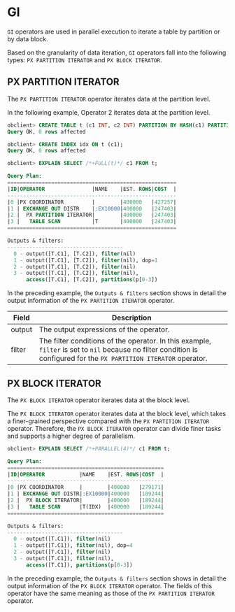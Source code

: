 # GI

`GI` operators are used in parallel execution to iterate a table by partition or by data block.

Based on the granularity of data iteration, `GI` operators fall into the following types: `PX PARTITION ITERATOR` and `PX BLOCK ITERATOR`.

## PX PARTITION ITERATOR

The `PX PARTITION ITERATOR` operator iterates data at the partition level.

In the following example, Operator 2 iterates data at the partition level.

```sql
obclient> CREATE TABLE t (c1 INT, c2 INT) PARTITION BY HASH(c1) PARTITIONS 4;
Query OK, 0 rows affected

obclient> CREATE INDEX idx ON t (c1);
Query OK, 0 rows affected

obclient> EXPLAIN SELECT /*+FULL(t)*/ c1 FROM t;

Query Plan:
======================================================
|ID|OPERATOR               |NAME    |EST. ROWS|COST  |
------------------------------------------------------
|0 |PX COORDINATOR         |        |400000   |427257|
|1 | EXCHANGE OUT DISTR    |:EX10000|400000   |247403|
|2 |  PX PARTITION ITERATOR|        |400000   |247403|
|3 |   TABLE SCAN          |T       |400000   |247403|
======================================================

Outputs & filters:
-------------------------------------
  0 - output([T.C1], [T.C2]), filter(nil)
  1 - output([T.C1], [T.C2]), filter(nil), dop=1
  2 - output([T.C1], [T.C2]), filter(nil)
  3 - output([T.C1], [T.C2]), filter(nil),
      access([T.C1], [T.C2]), partitions(p[0-3])
```

In the preceding example, the `Outputs & filters` section shows in detail the output information of the `PX PARTITION ITERATOR` operator.

| Field | Description |
|--------|-------------------------------------------------------------------------------------|
| output | The output expressions of the operator.  |
| filter | The filter conditions of the operator. In this example, `filter` is set to `nil` because no filter condition is configured for the `PX PARTITION ITERATOR` operator.  |

## PX BLOCK ITERATOR

The `PX BLOCK ITERATOR` operator iterates data at the block level.

The `PX BLOCK ITERATOR` operator iterates data at the block level, which takes a finer-grained perspective compared with the `PX PARTITION ITERATOR` operator. Therefore, the `PX BLOCK ITERATOR` operator can divide finer tasks and supports a higher degree of parallelism.

```sql
obclient> EXPLAIN SELECT /*+PARALLEL(4)*/ c1 FROM t;

Query Plan:
==================================================
|ID|OPERATOR           |NAME    |EST. ROWS|COST  |
--------------------------------------------------
|0 |PX COORDINATOR     |        |400000   |279171|
|1 | EXCHANGE OUT DISTR|:EX10000|400000   |189244|
|2 |  PX BLOCK ITERATOR|        |400000   |189244|
|3 |   TABLE SCAN      |T(IDX)  |400000   |189244|
==================================================

Outputs & filters:
-------------------------------------
  0 - output([T.C1]), filter(nil)
  1 - output([T.C1]), filter(nil), dop=4
  2 - output([T.C1]), filter(nil)
  3 - output([T.C1]), filter(nil),
      access([T.C1]), partitions(p[0-3])
```

In the preceding example, the `Outputs & filters` section shows in detail the output information of the `PX BLOCK ITERATOR` operator. The fields of this operator have the same meaning as those of the `PX PARTITION ITERATOR` operator.